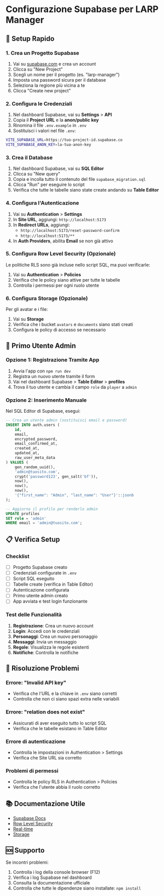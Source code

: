 # Configurazione Supabase per LARP Manager

## 🚀 Setup Rapido

### 1. Crea un Progetto Supabase

1. Vai su [supabase.com](https://supabase.com) e crea un account
2. Clicca su "New Project"
3. Scegli un nome per il progetto (es. "larp-manager")
4. Imposta una password sicura per il database
5. Seleziona la regione più vicina a te
6. Clicca "Create new project"

### 2. Configura le Credenziali

1. Nel dashboard Supabase, vai su **Settings** > **API**
2. Copia il **Project URL** e la **anon/public key**
3. Rinomina il file `.env.example` in `.env`
4. Sostituisci i valori nel file `.env`:

```bash
VITE_SUPABASE_URL=https://tuo-project-id.supabase.co
VITE_SUPABASE_ANON_KEY=la-tua-anon-key
```

### 3. Crea il Database

1. Nel dashboard Supabase, vai su **SQL Editor**
2. Clicca su "New query"
3. Copia e incolla tutto il contenuto del file `supabase_migration.sql`
4. Clicca "Run" per eseguire lo script
5. Verifica che tutte le tabelle siano state create andando su **Table Editor**

### 4. Configura l'Autenticazione

1. Vai su **Authentication** > **Settings**
2. In **Site URL**, aggiungi: `http://localhost:5173`
3. In **Redirect URLs**, aggiungi:
   - `http://localhost:5173/reset-password-confirm`
   - `http://localhost:5173/**`
4. In **Auth Providers**, abilita **Email** se non già attivo

### 5. Configura Row Level Security (Opzionale)

Le politiche RLS sono già incluse nello script SQL, ma puoi verificarle:

1. Vai su **Authentication** > **Policies**
2. Verifica che le policy siano attive per tutte le tabelle
3. Controlla i permessi per ogni ruolo utente

### 6. Configura Storage (Opzionale)

Per gli avatar e i file:

1. Vai su **Storage**
2. Verifica che i bucket `avatars` e `documents` siano stati creati
3. Configura le policy di accesso se necessario

## 🔐 Primo Utente Admin

### Opzione 1: Registrazione Tramite App

1. Avvia l'app con `npm run dev`
2. Registra un nuovo utente tramite il form
3. Vai nel dashboard Supabase > **Table Editor** > **profiles**
4. Trova il tuo utente e cambia il campo `role` da `player` a `admin`

### Opzione 2: Inserimento Manuale

Nel SQL Editor di Supabase, esegui:

```sql
-- Crea un utente admin (sostituisci email e password)
INSERT INTO auth.users (
    id,
    email,
    encrypted_password,
    email_confirmed_at,
    created_at,
    updated_at,
    raw_user_meta_data
) VALUES (
    gen_random_uuid(),
    'admin@tuosito.com',
    crypt('password123', gen_salt('bf')),
    now(),
    now(),
    now(),
    '{"first_name": "Admin", "last_name": "User"}'::jsonb
);

-- Aggiorna il profilo per renderlo admin
UPDATE profiles
SET role = 'admin'
WHERE email = 'admin@tuosito.com';
```

## 📋 Verifica Setup

### Checklist

- [ ] Progetto Supabase creato
- [ ] Credenziali configurate in `.env`
- [ ] Script SQL eseguito
- [ ] Tabelle create (verifica in Table Editor)
- [ ] Autenticazione configurata
- [ ] Primo utente admin creato
- [ ] App avviata e test login funzionante

### Test delle Funzionalità

1. **Registrazione**: Crea un nuovo account
2. **Login**: Accedi con le credenziali
3. **Personaggi**: Crea un nuovo personaggio
4. **Messaggi**: Invia un messaggio
5. **Regole**: Visualizza le regole esistenti
6. **Notifiche**: Controlla le notifiche

## 🔧 Risoluzione Problemi

### Errore: "Invalid API key"

- Verifica che l'URL e la chiave in `.env` siano corretti
- Controlla che non ci siano spazi extra nelle variabili

### Errore: "relation does not exist"

- Assicurati di aver eseguito tutto lo script SQL
- Verifica che le tabelle esistano in Table Editor

### Errore di autenticazione

- Controlla le impostazioni in Authentication > Settings
- Verifica che Site URL sia corretto

### Problemi di permessi

- Controlla le policy RLS in Authentication > Policies
- Verifica che l'utente abbia il ruolo corretto

## 📚 Documentazione Utile

- [Supabase Docs](https://supabase.com/docs)
- [Row Level Security](https://supabase.com/docs/guides/auth/row-level-security)
- [Real-time](https://supabase.com/docs/guides/realtime)
- [Storage](https://supabase.com/docs/guides/storage)

## 🆘 Supporto

Se incontri problemi:

1. Controlla i log della console browser (F12)
2. Verifica i log Supabase nel dashboard
3. Consulta la documentazione ufficiale
4. Controlla che tutte le dipendenze siano installate: `npm install`
